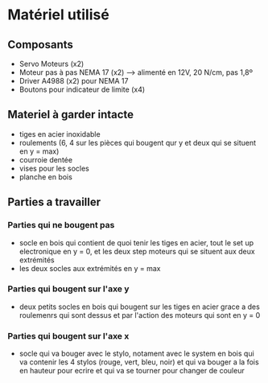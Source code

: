 # Matériel utilisé

## Composants

- Servo Moteurs (x2)
- Moteur pas à pas NEMA 17 (x2) --> alimenté en 12V, 20 N/cm, pas 1,8º
- Driver A4988 (x2) pour NEMA 17
- Boutons pour indicateur de limite (x4)

## Materiel à garder intacte 

- tiges en acier inoxidable 
- roulements (6, 4 sur les pièces qui bougent qur y et deux qui se situent en y = max)
- courroie dentée
- vises pour les socles 
- planche en bois
 

## Parties a travailler 

### Parties qui ne bougent pas 

 - socle en bois qui contient de quoi tenir les tiges en acier, tout le set up electronique en y = 0, et les deux step moteurs  qui se situent aux deux extrémités  
 - les deux socles aux extrémités en y = max 


### Parties qui bougent sur l'axe y 

- deux petits socles en bois qui bougent sur les tiges en acier grace a des roulemenrs qui sont dessus et par l'action des moteurs qui sont en y = 0 


### Parties qui bougent sur l'axe x

- socle qui va bouger avec le stylo, notament avec le system en bois qui va contenir les 4 stylos (rouge, vert, bleu, noir) et qui va bouger a la fois en hauteur pour ecrire et qui va se tourner pour changer de couleur 







